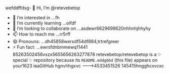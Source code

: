 wefddffdsg- 👋 Hi, I’m @retevebetop
- 👀 I’m interested in ...fh
- 🌱 I’m currently learning ...oifdf
- 💞️ I’m looking to collaborate on ...asdewr6629699620nhhnhjhhyhy
- 📫 How to reach me ...rr5rff
- 😄 Pronouns: ...dh45858wersdf54df884,trtrefgreer
- ⚡ Fun fact: ...ewrsfdnbmmewq11441
85263502456vxzx5655656263277878
retevebetop/retevebetop is a ✨ special ✨ repository because its `README.mddg66d` (this file) appears on your1623 іваGitHub hgnvhhgxvc
--->4533451526
145415hngghcxvcxc
